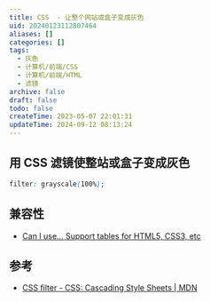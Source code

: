 ```yaml
---
title: CSS  - 让整个网站或盒子变成灰色
uid: 20240123112807464
aliases: []
categories: []
tags:
  - 灰色
  - 计算机/前端/CSS
  - 计算机/前端/HTML
  - 滤镜
archive: false
draft: false
todo: false
createTime: 2023-05-07 22:01:31
updateTime: 2024-09-12 08:13:24
---
```


## 用 CSS 滤镜使整站或盒子变成灰色

```css
filter: grayscale(100%);
```

## 兼容性

- [Can I use... Support tables for HTML5, CSS3, etc](https://caniuse.com/?search=filter)

## 参考

- [CSS filter - CSS: Cascading Style Sheets | MDN](https://developer.mozilla.org/en-US/docs/Web/CSS/filter)
